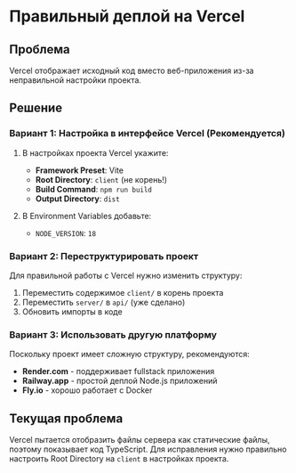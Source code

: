 # Правильный деплой на Vercel

## Проблема
Vercel отображает исходный код вместо веб-приложения из-за неправильной настройки проекта.

## Решение

### Вариант 1: Настройка в интерфейсе Vercel (Рекомендуется)

1. В настройках проекта Vercel укажите:
   - **Framework Preset**: Vite
   - **Root Directory**: `client` (не корень!)
   - **Build Command**: `npm run build`
   - **Output Directory**: `dist`

2. В Environment Variables добавьте:
   - `NODE_VERSION`: `18`

### Вариант 2: Переструктурировать проект

Для правильной работы с Vercel нужно изменить структуру:

1. Переместить содержимое `client/` в корень проекта
2. Переместить `server/` в `api/` (уже сделано)
3. Обновить импорты в коде

### Вариант 3: Использовать другую платформу

Поскольку проект имеет сложную структуру, рекомендуются:

- **Render.com** - поддерживает fullstack приложения
- **Railway.app** - простой деплой Node.js приложений
- **Fly.io** - хорошо работает с Docker

## Текущая проблема

Vercel пытается отобразить файлы сервера как статические файлы, поэтому показывает код TypeScript. Для исправления нужно правильно настроить Root Directory на `client` в настройках проекта.